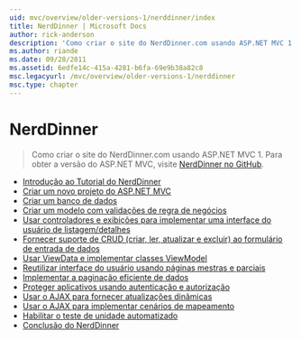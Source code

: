 ```yaml
---
uid: mvc/overview/older-versions-1/nerddinner/index
title: NerdDinner | Microsoft Docs
author: rick-anderson
description: 'Como criar o site do NerdDinner.com usando ASP.NET MVC 1. Para obter a versão do ASP.NET MVC 3, visite nerddinner no GitHub.'
ms.author: riande
ms.date: 09/28/2011
ms.assetid: 6edfe14c-415a-4281-b6fa-69e9b38a82c8
msc.legacyurl: /mvc/overview/older-versions-1/nerddinner
msc.type: chapter
---
```

<a name="nerddinner"></a>NerdDinner
====================
> Como criar o site do NerdDinner.com usando ASP.NET MVC 1. Para obter a versão do ASP.NET MVC, visite [NerdDinner no GitHub](https://github.com/AspNetMVPSamples/NerdDinner).


- [Introdução ao Tutorial do NerdDinner](introducing-the-nerddinner-tutorial.md)
- [Criar um novo projeto do ASP.NET MVC](create-a-new-aspnet-mvc-project.md)
- [Criar um banco de dados](create-a-database.md)
- [Criar um modelo com validações de regra de negócios](build-a-model-with-business-rule-validations.md)
- [Usar controladores e exibições para implementar uma interface do usuário de listagem/detalhes](use-controllers-and-views-to-implement-a-listingdetails-ui.md)
- [Fornecer suporte de CRUD (criar, ler, atualizar e excluir) ao formulário de entrada de dados](provide-crud-create-read-update-delete-data-form-entry-support.md)
- [Usar ViewData e implementar classes ViewModel](use-viewdata-and-implement-viewmodel-classes.md)
- [Reutilizar interface do usuário usando páginas mestras e parciais](re-use-ui-using-master-pages-and-partials.md)
- [Implementar a paginação eficiente de dados](implement-efficient-data-paging.md)
- [Proteger aplicativos usando autenticação e autorização](secure-applications-using-authentication-and-authorization.md)
- [Usar o AJAX para fornecer atualizações dinâmicas](use-ajax-to-deliver-dynamic-updates.md)
- [Usar o AJAX para implementar cenários de mapeamento](use-ajax-to-implement-mapping-scenarios.md)
- [Habilitar o teste de unidade automatizado](enable-automated-unit-testing.md)
- [Conclusão do NerdDinner](nerddinner-wrap-up.md)
